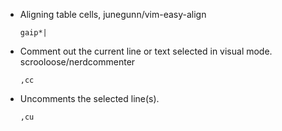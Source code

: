 - Aligning table cells, junegunn/vim-easy-align

      gaip*|

- Comment out the current line or text selected in visual mode. scrooloose/nerdcommenter

      ,cc

- Uncomments the selected line(s).

      ,cu
